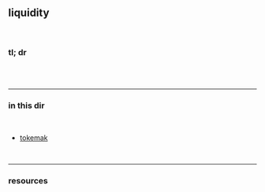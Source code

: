 ## liquidity

<br>

### tl; dr

<br>


<br>

---

### in this dir

<br>

* [tokemak](https://github.com/go-outside-labs/mev-toolkit/blob/main/defi_and_trading/liquidity/tokemak.md)

<br>

----

### resources

<br>
